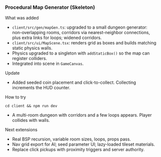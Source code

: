 ### Procedural Map Generator (Skeleton)

What was added
- `client/src/gen/mapGen.ts`: upgraded to a small dungeon generator: non-overlapping rooms, corridors via nearest-neighbor connections, plus extra links for loops; widened corridors.
- `client/src/ui/MapScene.tsx`: renders grid as boxes and builds matching static physics walls.
- Physics upgraded to a singleton with `addStaticBox()` so the map can register colliders.
- Integrated into scene in `GameCanvas`.

Update
- Added seeded coin placement and click-to-collect. Collecting increments the HUD counter.

How to try
```
cd client && npm run dev
```
- A multi-room dungeon with corridors and a few loops appears. Player collides with walls.

Next extensions
- Real BSP recursion, variable room sizes, loops, props pass.
- Nav grid export for AI; seed parameter UI; lazy-loaded tileset materials.
- Replace click pickups with proximity triggers and server authority.


